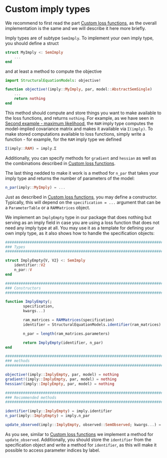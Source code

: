 # Custom imply types

We recommend to first read the part [Custom loss functions](@ref), as the overall implementation is the same and we will describe it here more briefly.

Imply types are of subtype `SemImply`. To implement your own imply type, you should define a struct

```julia
struct MyImply <: SemImply
    ...
end
```

and at least a method to compute the objective

```julia
import StructuralEquationModels: objective!

function objective!(imply::MyImply, par, model::AbstractSemSingle)
    ...
    return nothing
end
```

This method should compute and store things you want to make available to the loss functions, and returns `nothing`. For example, as we have seen in [Second example - maximum likelihood](@ref), the `RAM` imply type computes the model-implied covariance matrix and makes it available via `Σ(imply)`.
To make stored computations available to loss functions, simply write a function - for example, for the `RAM` imply type we defined

```julia
Σ(imply::RAM) = imply.Σ
```

Additionally, you can specify methods for `gradient` and `hessian` as well as the combinations described in [Custom loss functions](@ref).

The last thing nedded to make it work is a method for `n_par` that takes your imply type and returns the number of parameters of the model:

```julia
n_par(imply::MyImply) = ...
```

Just as described in [Custom loss functions](@ref), you may define a constructor. Typically, this will depend on the `specification = ...` argument that can be a `ParameterTable` or a `RAMMatrices` object.

We implement an `ImplyEmpty` type in our package that does nothing but serving as an imply field in case you are using a loss function that does not need any imply type at all. You may use it as a template for defining your own imply type, as it also shows how to handle the specification objects:

```julia
############################################################################
### Types
############################################################################

struct ImplyEmpty{V, V2} <: SemImply
    identifier::V2
    n_par::V
end

############################################################################
### Constructors
############################################################################

function ImplyEmpty(;
        specification,
        kwargs...)

        ram_matrices = RAMMatrices(specification)
        identifier = StructuralEquationModels.identifier(ram_matrices)

        n_par = length(ram_matrices.parameters)

        return ImplyEmpty(identifier, n_par)
end

############################################################################
### methods
############################################################################

objective!(imply::ImplyEmpty, par, model) = nothing
gradient!(imply::ImplyEmpty, par, model) = nothing
hessian!(imply::ImplyEmpty, par, model) = nothing

############################################################################
### Recommended methods
############################################################################

identifier(imply::ImplyEmpty) = imply.identifier
n_par(imply::ImplyEmpty) = imply.n_par

update_observed(imply::ImplyEmpty, observed::SemObserved; kwargs...) = imply
```

As you see, similar to [Custom loss functions](@ref) we implement a method for `update_observed`. Additionally, you should store the `identifier` from the specification object and write a method for `identifier`, as this will make it possible to access parameter indices by label.